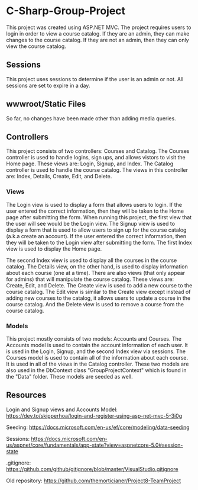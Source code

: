 # C-Sharp-Group-Project
This project was created using ASP.NET MVC. The project requires users to login in order to view a course catalog. If they are an admin, they can make changes to the course catalog. If they are not an admin, then they can only view the course catalog.
## Sessions
This project uses sessions to determine if the user is an admin or not. All sessions are set to expire in a day.
## wwwroot/Static Files
So far, no changes have been made other than adding media queries.
## Controllers
This project consists of two controllers: Courses and Catalog. The Courses controller is used to handle logins, sign ups, and allows vistors to visit the Home page. These views are: Login, Signup, and Index. The Catalog controller is used to handle the course catalog. The views in this controller are: Index, Details, Create, Edit, and Delete.
### Views
The Login view is used to display a form that allows users to login. If the user entered the correct information, then they will be taken to the Home page after submitting the form. When running this project, the first view that the user will see would be the Login view. The Signup view is used to display a form that is used to allow users to sign up for the course catalog (a.k.a create an account). If the user entered the correct information, then they will be taken to the Login view after submitting the form. The first Index view is used to display the Home page.

The second Index view is used to display all the courses in the course catalog. The Details view, on the other hand, is used to display information about each course (one at a time). There are also views (that only appear for admins) that will manipulate the course catalog. These views are: Create, Edit, and Delete. The Create view is used to add a new course to the course catalog. The Edit view is similar to the Create view except instead of adding new courses to the catalog, it allows users to update a course in the course catalog. And the Delete view is used to remove a course from the course catalog.
### Models
This project mostly consists of two models: Accounts and Courses. The Accounts model is used to contain the account information of each user. It is used in the Login, Signup, and the second Index view via sessions. The Courses model is used to contain all of the information about each course. It is used in all of the views in the Catalog controller. These two models are also used in the DbContext class "GroupProjectContext" which is found in the "Data" folder. These models are seeded as well.
## Resources
Login and Signup views and Accounts Model: https://dev.to/skipperhoa/login-and-register-using-asp-net-mvc-5-3i0g

Seeding: https://docs.microsoft.com/en-us/ef/core/modeling/data-seeding

Sessions: https://docs.microsoft.com/en-us/aspnet/core/fundamentals/app-state?view=aspnetcore-5.0#session-state

.gitignore: https://github.com/github/gitignore/blob/master/VisualStudio.gitignore

Old repository: https://github.com/themorticianer/Project8-TeamProject 
